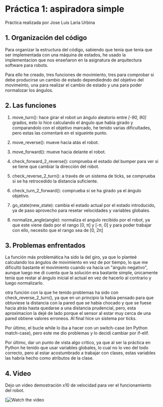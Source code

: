 # Práctica 1: aspiradora simple 

Práctica realizada por Jose Luis Laria Urbina

## 1. Organización del código

Para organizar la estructura del código, sabiendo que tenía que tenía que ser implementada con una máquina de estados, he usado la implementacion que nos enseñaron en la asignatura de arquitectura software para robots.

Para ello he creado, tres funciones de movimiento, tres para comprobar si debe producirse un cambio de estado dependiedndo del objetivo del movimeinto, una para realizar el cambio de estado y una para poder normalozar los ángulos.

## 2. Las funciones

1. move_turn(): hace girar el robot un ángulo aleatorio entre *[-90, 90]* grados, esto lo hice calculando el ángulo que había girado y comparandolo con el objetivo marcado, he tenido varias dificultades, pero estas las comentaré en el sigueinte punto.

2. move_reverse(): mueve hacia atás el robot.

3. move_forward(): mueve hacia delante el robot.

4. check_forward_2_reverse(): comprueba el estado del bumper para ver si se tiene que cambiar la dirección del robot.

5. check_reverse_2_turn(): a través de un sistema de ticks, se comprueba si se ha retrocedido la distancia suficiente.

6. check_turn_2_forward(): comprueba si se ha girado ya el ángulo objetivo.

7. go_state(new_state): cambia el estado actual por el estado introducido, ya de paso aprovecho para resetar velocidades y variables globales.

8. normalize_angle(angle): normaliza el angulo recibido por el robot, ya que este viene dado por el rango [0, π] y [-π, 0] y para poder trabajar con ello, necesito que el rango sea de [0, 2π]

## 3. Problemas enfrentados

La función más problemática ha sido la del giro, ya que lo planteé calculando los ángulos de movimiento en vez de por tiempo, lo que me dificultó bastante el movimiento cuando va hacia un "ángulo negativo", aunque luego me di cuenta que la solución era bastante simple, únicamente tenía que restar al ángulo inicial el actual en vez de hacerlo al contrario y luego normalizarlo.

otra función con la que he tenido problemas ha sido con check_reverse_2_turn(), ya que en un principio la habia pensado para que obtuviese la distancia con la pared que se había chocado y que se fuese hacia atrás hasta quedarse a una distancia prudencial, pero, esta aproximacion la dejé de lado porque el sensor al estar muy cerca de una pared obtiene valores erroneos. Al final hice un sistema por ticks.

Por último, el bucle while lo iba a hacer con un switch-case (en Python match-case), pero este me dio problemas y lo decidí cambiar por if-elif.

Por último, dar un punto de vista algo crítico, ya que al ser la práctica en Python he tenido que usar variables globales, lo cual no lo veo del todo correcto, pero al estar acostumbrado a trabajar con clases, estas variables las habría hecho como atributos de la clase.

## 4. Video

Dejo un video demostración x10 de velocidad para ver el funcionamiento del robot.

[![Watch the video](https://www.youtube.com/watch?v=gbT_UCeMD64)
